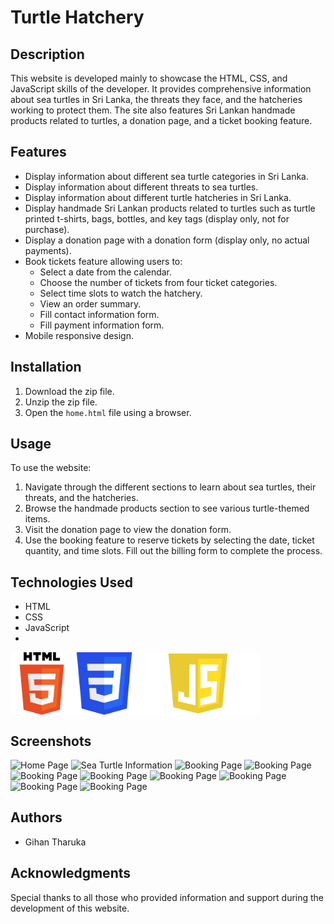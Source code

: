 # Turtle Hatchery

## Description
This website is developed mainly to showcase the HTML, CSS, and JavaScript skills of the developer. It provides comprehensive information about sea turtles in Sri Lanka, the threats they face, and the hatcheries working to protect them. The site also features Sri Lankan handmade products related to turtles, a donation page, and a ticket booking feature.

## Features
- Display information about different sea turtle categories in Sri Lanka.
- Display information about different threats to sea turtles.
- Display information about different turtle hatcheries in Sri Lanka.
- Display handmade Sri Lankan products related to turtles such as turtle printed t-shirts, bags, bottles, and key tags (display only, not for purchase).
- Display a donation page with a donation form (display only, no actual payments).
- Book tickets feature allowing users to:
  - Select a date from the calendar.
  - Choose the number of tickets from four ticket categories.
  - Select time slots to watch the hatchery.
  - View an order summary.
  - Fill contact information form.
  - Fill payment information form.
- Mobile responsive design.

## Installation
1. Download the zip file.
2. Unzip the zip file.
3. Open the `home.html` file using a browser.

## Usage
To use the website:
1. Navigate through the different sections to learn about sea turtles, their threats, and the hatcheries.
2. Browse the handmade products section to see various turtle-themed items.
3. Visit the donation page to view the donation form.
4. Use the booking feature to reserve tickets by selecting the date, ticket quantity, and time slots. Fill out the billing form to complete the process.

## Technologies Used
- HTML
- CSS
- JavaScript
-
<div style="display: flex; align-items: center;">
    <img src="Images/logos/HTML.png" alt="HTML" width="100" height="100">
    <img src="Images/logos/CSS.png" alt="CSS" width="100" height="100">
    <img src="Images/logos/JS.png" alt="JavaScript" width="200" height="100">
</div>



## Screenshots
![Home Page](Images/screenshots/home.jpeg)
![Sea Turtle Information](Images/screenshots/categories.jpeg)
![Booking Page](Images/screenshots/threats.jpeg)
![Booking Page](Images/screenshots/hatchery.jpeg)
![Booking Page](Images/screenshots/products.jpeg)
![Booking Page](Images/screenshots/donate.jpeg)
![Booking Page](Images/screenshots/booking.jpeg)
![Booking Page](Images/screenshots/billing.jpeg)
![Booking Page](Images/screenshots/payment.jpeg)
![Booking Page](Images/screenshots/confirmation.jpeg)

## Authors
- Gihan Tharuka

## Acknowledgments
Special thanks to all those who provided information and support during the development of this website.

